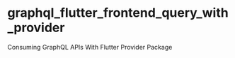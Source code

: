 # graphql_flutter_frontend_query_with_provider
Consuming GraphQL APIs With Flutter Provider Package
